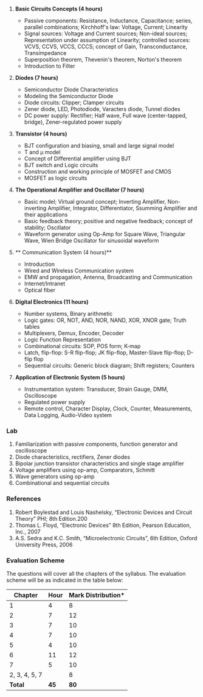 
1. **Basic Circuits Concepts (4 hours)**
    * Passive components: Resistance, Inductance, Capacitance; series, parallel combinations; Kirchhoff's law: Voltage, Current; Linearity
    * Signal sources: Voltage and Current sources; Non-ideal sources; Representation under assumption of Linearity; controlled sources: VCVS, CCVS, VCCS, CCCS; concept of  Gain, Transconductance, Transimpedance
    * Superposition theorem, Thevenin's theorem, Norton's theorem
    * Introduction to Filter
    
2. **Diodes (7 hours)**
    * Semiconductor Diode Characteristics
    * Modeling the Semiconductor Diode
    * Diode circuits: Clipper; Clamper circuits
    * Zener diode, LED, Photodiode, Varacters diode, Tunnel diodes
    * DC power supply: Rectifier; Half wave, Full wave (center-tapped, bridge), Zener-regulated power supply
    
3. **Transistor (4 hours)**
    * BJT configuration and biasing, small and large signal model
    * T and µ model
    * Concept of Differential amplifier using BJT
    * BJT switch and Logic circuits
    * Construction  and working principle of MOSFET and CMOS
    * MOSFET as logic circuits
    
4. **The Operational Amplifier and Oscillator (7 hours)**
    * Basic model; Virtual ground concept; Inverting Amplifier, Non-inverting Amplifier, Integrator, Differentiator, Ssumming Amplifier and their applications
    * Basic feedback theory; positive and negative feedback; concept of stability; Oscillator
    * Waveform generator using Op-Amp for Square Wave, Triangular Wave, Wien Bridge Oscillator for sinusoidal waveform
    
5. ** Communication System (4 hours)**
    * Introduction
    * Wired and Wireless Communication system
    * EMW and propagation, Antenna, Broadcasting and Communication
    * Internet/Intranet
    * Optical fiber
    
6. **Digital Electronics (11 hours)**
    * Number systems, Binary arithmetic
    * Logic gates: OR, NOT, AND, NOR, NAND, XOR, XNOR gate; Truth tables
    * Multiplexers, Demux, Encoder, Decoder
    * Logic Function Representation
    * Combinational circuits: SOP, POS form; K-map
    * Latch, flip-flop: S-R flip-flop; JK flip-flop, Master-Slave flip-flop; D-flip flop
    * Sequential circuits: Generic block diagram; Shift registers; Counters
    
7. **Application of Electronic System (5 hours)**
    * Instrumentation system: Transducer, Strain Gauge, DMM, Oscilloscope
    * Regulated power supply
    * Remote control, Character Display, Clock, Counter, Measurements, Data Logging, Audio-Video system

### Lab

1. Familiarization with passive components, function generator and oscilloscope
2. Diode characteristics, rectifiers, Zener diodes
3. Bipolar junction transistor characteristics and single stage amplifier
4. Voltage amplifiers using op-amp, Comparators, Schmitt  
5. Wave generators using op-amp  
6. Combinational and sequential circuits

### References

1. Robert Boylestad and Louis Nashelsky, &ldquo;Electronic Devices and Circuit Theory&rdquo; PHI; 8th  Edition.200
2. Thomas  L. Floyd, &ldquo;Electronic Devices&rdquo; 8th Edition, Pearson Education, Inc., 2007
3. A.S.  Sedra and K.C. Smith, &ldquo;Microelectronic Circuits&rdquo;, 6th Edition,  Oxford University Press, 2006

### Evaluation Scheme

The questions will cover all the chapters  of the syllabus. The evaluation scheme will be as indicated in the table below:

| Chapter       | Hour   | Mark Distribution* |
| ------------- | ------ | ------------------ |
| 1             | 4      | 8                  |
| 2             | 7      | 12                 |
| 3             | 7      | 10                 |
| 4             | 7      | 10                 |
| 5             | 4      | 10                 |
| 6             | 11     | 12                 |
| 7             | 5      | 10                 |
| 2, 3, 4, 5, 7 |        | 8                  |
| **Total**     | **45** | **80**             |
